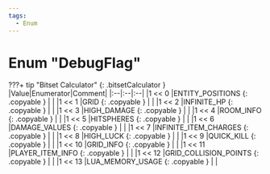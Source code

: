 ```yaml
---
tags:
  - Enum
---
```

# Enum "DebugFlag"
???+ tip "Bitset Calculator"
    [](#){: .bitsetCalculator }
|Value|Enumerator|Comment|
|:--|:--|:--|
|1 << 0 |ENTITY_POSITIONS {: .copyable } |  |
|1 << 1 |GRID {: .copyable } |  |
|1 << 2 |INFINITE_HP {: .copyable } |  |
|1 << 3 |HIGH_DAMAGE {: .copyable } |  |
|1 << 4 |ROOM_INFO {: .copyable } |  |
|1 << 5 |HITSPHERES {: .copyable } |  |
|1 << 6 |DAMAGE_VALUES {: .copyable } |  |
|1 << 7 |INFINITE_ITEM_CHARGES {: .copyable } |  |
|1 << 8 |HIGH_LUCK {: .copyable } |  |
|1 << 9 |QUICK_KILL {: .copyable } |  |
|1 << 10 |GRID_INFO {: .copyable } |  |
|1 << 11 |PLAYER_ITEM_INFO {: .copyable } |  |
|1 << 12 |GRID_COLLISION_POINTS {: .copyable } |  |
|1 << 13 |LUA_MEMORY_USAGE {: .copyable } |  |
